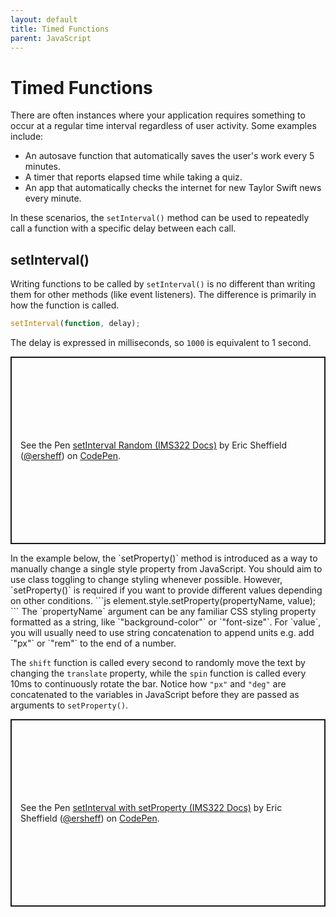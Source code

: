```yaml
---
layout: default
title: Timed Functions
parent: JavaScript
---
```

# Timed Functions
There are often instances where your application requires something to occur at a regular time interval regardless of user activity. Some examples include:
- An autosave function that automatically saves the user's work every 5 minutes.
- A timer that reports elapsed time while taking a quiz.
- An app that automatically checks the internet for new Taylor Swift news every minute.

In these scenarios, the `setInterval()` method can be used to repeatedly call a function with a specific delay between each call.

## setInterval()
Writing functions to be called by `setInterval()` is no different than writing them for other methods (like event listeners). The difference is primarily in how the function is called.
```js
setInterval(function, delay);
```

The delay is expressed in milliseconds, so `1000` is equivalent to 1 second.
<p class="codepen" data-height="300" data-default-tab="js,result" data-slug-hash="qBvWqoB" data-editable="true" data-user="ersheff" style="height: 300px; box-sizing: border-box; display: flex; align-items: center; justify-content: center; border: 2px solid; margin: 1em 0; padding: 1em;">
  <span>See the Pen <a href="https://codepen.io/ersheff/pen/qBvWqoB">
  setInterval Random (IMS322 Docs)</a> by Eric Sheffield (<a href="https://codepen.io/ersheff">@ersheff</a>)
  on <a href="https://codepen.io">CodePen</a>.</span>
</p>
In the example below, the `setProperty()` method is introduced as a way to manually change a single style property from JavaScript.  You should aim to use class toggling to change styling whenever possible. However, `setProperty()` is required if you want to provide different values depending on other conditions.
```js
element.style.setProperty(propertyName, value);
```
The `propertyName` argument can be any familiar CSS styling property formatted as a string, like `"background-color"` or `"font-size"`. For `value`, you will usually need to use string concatenation to append units e.g. add `"px"` or `"rem"` to the end of a number.

The `shift` function is called every second to randomly move the text by changing the `translate` property, while the `spin` function is called every 10ms to continuously rotate the bar. Notice how `"px"` and `"deg"` are concatenated to the variables in JavaScript before they are passed as arguments to `setProperty()`.
<p class="codepen" data-height="300" data-default-tab="js,result" data-slug-hash="KKEPNoe" data-editable="true" data-user="ersheff" style="height: 300px; box-sizing: border-box; display: flex; align-items: center; justify-content: center; border: 2px solid; margin: 1em 0; padding: 1em;">
  <span>See the Pen <a href="https://codepen.io/ersheff/pen/KKEPNoe">
  setInterval with setProperty (IMS322 Docs)</a> by Eric Sheffield (<a href="https://codepen.io/ersheff">@ersheff</a>)
  on <a href="https://codepen.io">CodePen</a>.</span>
</p>
<script async src="https://cpwebassets.codepen.io/assets/embed/ei.js"></script>
